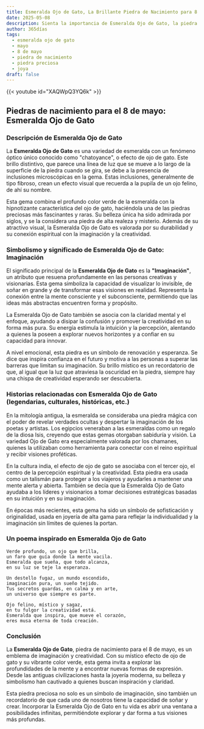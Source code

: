 ```yaml
---
title: Esmeralda Ojo de Gato, La Brillante Piedra de Nacimiento para 8 de mayo
date: 2025-05-08
description: Sienta la importancia de Esmeralda Ojo de Gato, la piedra de nacimiento de 8 de mayo que simboliza Imaginación. Deje que su belleza y significado iluminen su día.
author: 365días
tags:
  - esmeralda ojo de gato
  - mayo
  - 8 de mayo
  - piedra de nacimiento
  - piedra preciosa
  - joya
draft: false
---
```


{{< youtube id="XAQWpQ3YQ6k" >}}

## Piedras de nacimiento para el 8 de mayo: Esmeralda Ojo de Gato

### Descripción de Esmeralda Ojo de Gato

La **Esmeralda Ojo de Gato** es una variedad de esmeralda con un fenómeno óptico único conocido como "chatoyance", o efecto de ojo de gato. Este brillo distintivo, que parece una línea de luz que se mueve a lo largo de la superficie de la piedra cuando se gira, se debe a la presencia de inclusiones microscópicas en la gema. Estas inclusiones, generalmente de tipo fibroso, crean un efecto visual que recuerda a la pupila de un ojo felino, de ahí su nombre.

Esta gema combina el profundo color verde de la esmeralda con la hipnotizante característica del ojo de gato, haciéndola una de las piedras preciosas más fascinantes y raras. Su belleza única ha sido admirada por siglos, y se la considera una piedra de alta realeza y misterio. Además de su atractivo visual, la Esmeralda Ojo de Gato es valorada por su durabilidad y su conexión espiritual con la imaginación y la creatividad.

### Simbolismo y significado de Esmeralda Ojo de Gato: Imaginación

El significado principal de la **Esmeralda Ojo de Gato** es la **"Imaginación"**, un atributo que resuena profundamente en las personas creativas y visionarias. Esta gema simboliza la capacidad de visualizar lo invisible, de soñar en grande y de transformar esas visiones en realidad. Representa la conexión entre la mente consciente y el subconsciente, permitiendo que las ideas más abstractas encuentren forma y propósito.

La Esmeralda Ojo de Gato también se asocia con la claridad mental y el enfoque, ayudando a disipar la confusión y promover la creatividad en su forma más pura. Su energía estimula la intuición y la percepción, alentando a quienes la poseen a explorar nuevos horizontes y a confiar en su capacidad para innovar.

A nivel emocional, esta piedra es un símbolo de renovación y esperanza. Se dice que inspira confianza en el futuro y motiva a las personas a superar las barreras que limitan su imaginación. Su brillo místico es un recordatorio de que, al igual que la luz que atraviesa la oscuridad en la piedra, siempre hay una chispa de creatividad esperando ser descubierta.

### Historias relacionadas con Esmeralda Ojo de Gato (legendarias, culturales, históricas, etc.)

En la mitología antigua, la esmeralda se consideraba una piedra mágica con el poder de revelar verdades ocultas y despertar la imaginación de los poetas y artistas. Los egipcios veneraban a las esmeraldas como un regalo de la diosa Isis, creyendo que estas gemas otorgaban sabiduría y visión. La variedad Ojo de Gato era especialmente valorada por los chamanes, quienes la utilizaban como herramienta para conectar con el reino espiritual y recibir visiones proféticas.

En la cultura india, el efecto de ojo de gato se asociaba con el tercer ojo, el centro de la percepción espiritual y la creatividad. Esta piedra era usada como un talismán para proteger a los viajeros y ayudarles a mantener una mente alerta y abierta. También se decía que la Esmeralda Ojo de Gato ayudaba a los líderes y visionarios a tomar decisiones estratégicas basadas en su intuición y en su imaginación.

En épocas más recientes, esta gema ha sido un símbolo de sofisticación y originalidad, usada en joyería de alta gama para reflejar la individualidad y la imaginación sin límites de quienes la portan.

### Un poema inspirado en Esmeralda Ojo de Gato

```
Verde profundo, un ojo que brilla,  
un faro que guía donde la mente vacila.  
Esmeralda que sueña, que todo alcanza,  
en su luz se teje la esperanza.  

Un destello fugaz, un mundo escondido,  
imaginación pura, un sueño tejido.  
Tus secretos guardas, en calma y en arte,  
un universo que siempre es parte.  

Ojo felino, místico y sagaz,  
en tu fulgor la creatividad está.  
Esmeralda que inspira, que mueve el corazón,  
eres musa eterna de toda creación.  
```

### Conclusión

La **Esmeralda Ojo de Gato**, piedra de nacimiento para el 8 de mayo, es un emblema de imaginación y creatividad. Con su místico efecto de ojo de gato y su vibrante color verde, esta gema invita a explorar las profundidades de la mente y a encontrar nuevas formas de expresión. Desde las antiguas civilizaciones hasta la joyería moderna, su belleza y simbolismo han cautivado a quienes buscan inspiración y claridad.

Esta piedra preciosa no solo es un símbolo de imaginación, sino también un recordatorio de que cada uno de nosotros tiene la capacidad de soñar y crear. Incorporar la Esmeralda Ojo de Gato en tu vida es abrir una ventana a posibilidades infinitas, permitiéndote explorar y dar forma a tus visiones más profundas.